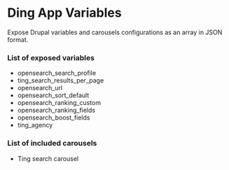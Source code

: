 # Ding App Variables
Expose Drupal variables and carousels configurations as an array in JSON format.

### List of exposed variables
* opensearch_search_profile
* ting_search_results_per_page
* opensearch_url
* opensearch_sort_default
* opensearch_ranking_custom
* opensearch_ranking_fields
* opensearch_boost_fields
* ting_agency

### List of included carousels
* Ting search carousel
